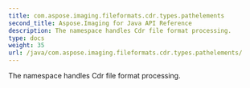 ```yaml
---
title: com.aspose.imaging.fileformats.cdr.types.pathelements
second_title: Aspose.Imaging for Java API Reference
description: The namespace handles Cdr file format processing.
type: docs
weight: 35
url: /java/com.aspose.imaging.fileformats.cdr.types.pathelements/
---
```


The namespace handles Cdr file format processing.

